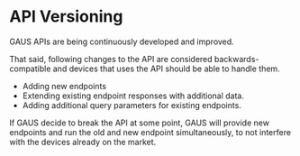 # API Versioning

GAUS APIs are being continuously developed and improved.

That said, following changes to the API are considered backwards-compatible and devices that uses the API should be able to handle them.

 * Adding new endpoints
 * Extending existing endpoint responses with additional data.
 * Adding additional query parameters for existing endpoints.

If GAUS decide to break the API at some point, GAUS will provide new endpoints and run the old and new endpoint simultaneously, to not interfere with the devices already on the market.
